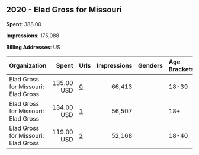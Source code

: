 ## 2020 - Elad Gross for Missouri 
**Spent**: 388.00

**Impressions**: 175,088

**Billing Addresses**: US

|Organization|Spent|Urls|Impressions|Genders|Age Brackets|Country Codes|
|:---|---:|:---|---:|:---|:---|:---|
|Elad Gross for Missouri: Elad Gross|135.00 USD|[0](https://www.snap.com/political-ads/asset/34543caea59b573090172a18042e21fca49298ab088f2d4ba658a465549acdbb?mediaType=jpeg)|66,413||18-39|united states|
|Elad Gross for Missouri: Elad Gross|134.00 USD|[1](https://www.snap.com/political-ads/asset/276e19df81d7e1c90b333dcf017ccf7419b9626a34dac1a55eaf2c2b5ae9fc9c?mediaType=jpeg)|56,507||18+|united states|
|Elad Gross for Missouri: Elad Gross|119.00 USD|[2](https://www.snap.com/political-ads/asset/6ba0d8cada931d5e82602c6d24612d6451e63a05b66c6f511a0bb3d3fc8f4e0a?mediaType=jpeg)|52,168||18-40|united states|

